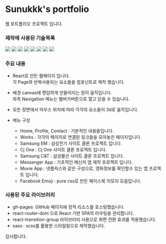 # Sunukkk's portfolio
웹 포트폴리오 프로젝트 입니다.

### 제작에 사용된 기술목록
<a href="/" target="_blank"><img src="https://img.shields.io/badge/Javascript-EEE?style=for-the-badge&logo=javascript&logoColor=F7DF1E"/></a> 
<a href="/" target="_blank"><img src="https://img.shields.io/badge/html5-EEE?style=for-the-badge&logo=html5&logoColor=E34F26"/></a> 
<a href="/" target="_blank"><img src="https://img.shields.io/badge/css3-EEE?style=for-the-badge&logo=css3&logoColor=1572B6"/></a> 
<a href="/" target="_blank"><img src="https://img.shields.io/badge/sass-EEE?style=for-the-badge&logo=sass&logoColor=CC6699"/></a>
<a href="/" target="_blank"><img src="https://img.shields.io/badge/react-EEE?style=for-the-badge&logo=react&logoColor=61DAFB"/></a>
<a href="/" target="_blank"><img src="https://img.shields.io/badge/photoshop-EEE?style=for-the-badge&logo=adobephotoshop&logoColor=31A8FF"/></a>
<a href="/" target="_blank"><img src="https://img.shields.io/badge/illustrator-EEE?style=for-the-badge&logo=adobeillustrator&logoColor=FF9A00"/></a>
<a href="/" target="_blank"><img src="https://img.shields.io/badge/figma-EEE?style=for-the-badge&logo=figma&logoColor=F24E1E"/></a> 

### 주요 내용
- React로 만든 웹페이지 입니다. <br />
각 Page와 반복사용되는 요소들을 컴포넌트로 제작 했습니다.

- 배경 canvas에 랜덤하게 만들어지는 원이 움직입니다.<br />
좌측 Navigation 메뉴는 햄버거버튼으로 열고 닫을 수 있습니다.

- 모든 장면에서 마우스 위치에 따라 각각의 요소들이 3d로 움직입니다.

- 메뉴 구성
  - Home, Profile, Contact : 기본적인 내용들입니다.
  - Works : 각각의 페이지로 연결된 링크들을 모아놓은 페이지입니다.
  - Samsung EM : 삼성전기 사이트 클론 프로젝트 입니다.
  - Cj One : Cj One 사이트 클론 프로젝트 입니다.
  - Samsung C&T : 삼성물산 사이트 클론 프로젝트 입니다.
  - Messenger App : 기초적인 메신저 앱 제작 프로젝트 입니다.
  - Movie App : 넷플릭스와 같은 구성으로, 영화정보를 확인할수 있는 앱 프로젝트 입니다. 
  - Facebook Emoji : pure css로 만든 페이스북 이모지 모음입니다.

### 사용된 주요 라이브러리
- gh-pages: GitHub 페이지에 정적 리소스를 호스팅했습니다.
- react-router-dom 으로 React 기반 SPA의 라우팅을 관리합니다.
- react-transition-group 라이브러리 사용으로 화면 전환 효과를 적용했습니다.
- sass : scss를 활용한 스타일링으로 제작했습니다.

감사합니다.
